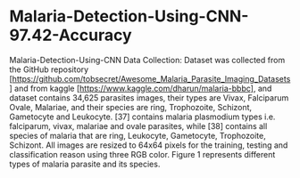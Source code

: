 # Malaria-Detection-Using-CNN-97.42-Accuracy
Malaria-Detection-Using-CNN
Data Collection:
Dataset was collected from the GitHub repository [https://github.com/tobsecret/Awesome_Malaria_Parasite_Imaging_Datasets] and from kaggle [https://www.kaggle.com/dharun/malaria-bbbc], and dataset contains 34,625 parasites images, their types are Vivax, Falciparum Ovale, Malariae, and their species are ring, Trophozoite, Schizont, Gametocyte and Leukocyte. [37] contains malaria plasmodium types i.e. falciparum, vivax, malariae and ovale parasites, while [38] contains all species of malaria that are ring, Leukocyte, Gametocyte, Trophozoite, Schizont. All images are resized to 64x64 pixels for the training, testing and classification reason using three RGB color. Figure 1 represents different types of malaria parasite and its species.
